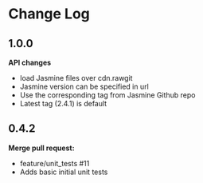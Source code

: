 # Change Log

## 1.0.0

**API changes**

- load Jasmine files over cdn.rawgit
- Jasmine version can be specified in url
 - Use the corresponding tag from Jasmine Github repo
 - Latest tag (2.4.1) is default


## 0.4.2

**Merge pull request:**

- feature/unit_tests #11
 - Adds basic initial unit tests